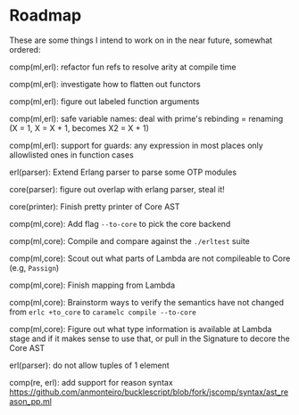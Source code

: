 # Roadmap

These are some things I intend to work on in the near future,
somewhat ordered:

comp(ml,erl): refactor fun refs to resolve arity at compile time

comp(ml,erl): investigate how to flatten out functors

comp(ml,erl): figure out labeled function arguments

comp(ml,erl): safe variable names:
  deal with prime's
  rebinding = renaming (X = 1, X = X + 1, becomes X2 = X + 1)

comp(ml,erl): support for guards:
  any expression in most places
  only allowlisted ones in function cases

erl(parser): Extend Erlang parser to parse some OTP modules

core(parser): figure out overlap with erlang parser, steal it!

core(printer): Finish pretty printer of Core AST

comp(ml,core): Add flag `--to-core` to pick the core backend

comp(ml,core): Compile and compare against the `./erltest` suite

comp(ml,core): Scout out what parts of Lambda are not compileable to Core (e.g, `Passign`)

comp(ml,core): Finish mapping from Lambda

comp(ml,core): Brainstorm ways to verify the semantics have not changed from
  `erlc +to_core` to `caramelc compile --to-core`

comp(ml,core): Figure out what type information is available at Lambda stage
  and if it makes sense to use that, or pull in the Signature to decore the
  Core AST

erl(parser): do not allow tuples of 1 element

comp(re, erl):
  add support for reason syntax
  https://github.com/anmonteiro/bucklescript/blob/fork/jscomp/syntax/ast_reason_pp.ml
